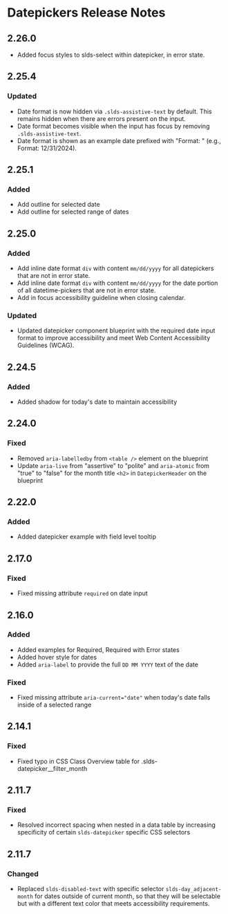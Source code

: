 <!-- Release notes authoring guidelines: http://keepachangelog.com/ -->

# Datepickers Release Notes

<!-- ## [Unreleased] -->
## 2.26.0

- Added focus styles to slds-select within datepicker, in error state.

## 2.25.4

### Updated

- Date format is now hidden via `.slds-assistive-text` by default. This remains hidden when there are errors present on the input.
- Date format becomes visible when the input has focus by removing `.slds-assistive-text`.
- Date format is shown as an example date prefixed with "Format: " (e.g., Format: 12/31/2024).

## 2.25.1

### Added

- Add outline for selected date
- Add outline for selected range of dates

## 2.25.0

### Added

- Add inline date format `div` with content `mm/dd/yyyy` for all datepickers that are not in error state.
- Add inline date format `div` with content `mm/dd/yyyy` for the date portion of all datetime-pickers that are not in error state.
- Add in focus accessibility guideline when closing calendar.

### Updated

- Updated datepicker component blueprint with the required date input format to improve accessibility and meet Web Content Accessibility Guidelines (WCAG).

## 2.24.5

### Added

- Added shadow for today's date to maintain accessibility

## 2.24.0

### Fixed

- Removed `aria-labelledby` from `<table />` element on the blueprint
- Update `aria-live` from "assertive" to "polite" and `aria-atomic` from "true" to "false" for the month title `<h2>` in `DatepickerHeader` on the blueprint

## 2.22.0

### Added

- Added datepicker example with field level tooltip

## 2.17.0

### Fixed

- Fixed missing attribute `required` on date input

## 2.16.0

### Added

- Added examples for Required, Required with Error states
- Added hover style for dates
- Added `aria-label` to provide the full `DD MM YYYY` text of the date

### Fixed

- Fixed missing attribute `aria-current="date"` when today's date falls inside of a selected range

## 2.14.1

### Fixed

- Fixed typo in CSS Class Overview table for .slds-datepicker__filter_month

## 2.11.7

### Fixed

- Resolved incorrect spacing when nested in a data table by increasing specificity of certain `slds-datepicker` specific CSS selectors

<!-- ## [VERSION] -->

## 2.11.7

### Changed

- Replaced `slds-disabled-text` with specific selector `slds-day_adjacent-month` for dates outside of current month, so that they will be selectable but with a different text color that meets accessibility requirements.

